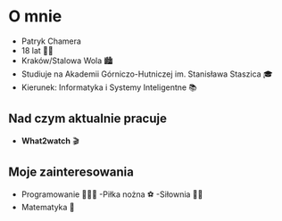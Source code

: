 # O mnie
- Patryk Chamera
- 18 lat 🧑🏻
- Kraków/Stalowa Wola 🏙️
- Studiuje na Akademii Górniczo-Hutniczej im. Stanisława Staszica 🎓
- Kierunek: Informatyka i Systemy Inteligentne 📚

## Nad czym aktualnie pracuje
- **What2watch** 🎬

## Moje zainteresowania
- Programowanie 🧑🏻‍💻
-Piłka nożna ⚽
-Siłownia 🏋🏻
- Matematyka 📏
